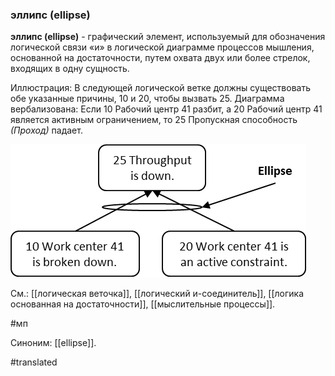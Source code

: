### эллипс (ellipse)

**эллипс (ellipse)** - графический элемент, используемый для обозначения логической связи «и» в логической диаграмме процессов мышления, основанной на достаточности, путем охвата двух или более стрелок, входящих в одну сущность.

Иллюстрация: В следующей логической ветке должны существовать обе указанные причины, 10 и 20, чтобы вызвать 25. Диаграмма вербализована: Если 10 Рабочий центр 41 разбит, а 20 Рабочий центр 41 является активным ограничением, то 25 Пропускная способность *(Проход)* падает.

![](images/image21.png)

См.: [[логическая веточка]], [[логический и-соединитель]], [[логика основанная на достаточности]], [[мыслительные процессы]].

#мп

Синоним: [[ellipse]].

#translated
